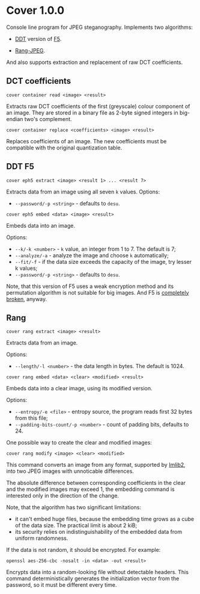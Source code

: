 Cover 1.0.0
===========

Console line program for JPEG steganography. Implements two algorithms:

- [DDT](https://github.com/desudesutalk/desudesutalk) version of [F5](https://code.google.com/p/f5-steganography/).

- [Rang-JPEG](https://github.com/Kleshni/Cover/Rang%20specification).

And also supports extraction and replacement of raw DCT coefficients.

DCT coefficients
----------------

```
cover container read <image> <result>
```

Extracts raw DCT coefficients of the first (greyscale) colour component of an image. They are stored in a binary file as 2-byte signed integers in big-endian two's complement.

```
cover container replace <coefficients> <image> <result>
```

Replaces coefficients of an image. The new coefficients must be compatible with the original quantization table.

DDT F5
-------

```
cover eph5 extract <image> <result 1> ... <result 7>
```

Extracts data from an image using all seven `k` values. Options:
- `--password/-p <string>` - defaults to `desu`.

```
cover eph5 embed <data> <image> <result>
```

Embeds data into an image.

Options:
- `--k/-k <number>` - `k` value, an integer from 1 to 7. The default is 7;
- `--analyze/-a` - analyze the image and choose `k` automatically;
- `--fit/-f` - if the data size exceeds the capacity of the image, try lesser k values;
- `--password/-p <string>` - defaults to `desu`.

Note, that this version of F5 uses a weak encryption method and its permutation algorithm is not suitable for big images. And F5 is [completely broken](https://f5-steganography.googlecode.com/files/Breaking%20F5.pdf), anyway.

Rang
----

```
cover rang extract <image> <result>
```

Extracts data from an image.

Options:
- `--length/-l <number>` - the data length in bytes. The default is 1024.

```
cover rang embed <data> <clear> <modified> <result>
```

Embeds data into a clear image, using its modified version.

Options:
- `--entropy/-e <file>` - entropy source, the program reads first 32 bytes from this file;
- `--padding-bits-count/-p <number>` - count of padding bits, defaults to 24.

One possible way to create the clear and modified images:

```
cover rang modify <image> <clear> <modified>
```

This command converts an image from any format, supported by [Imlib2](https://docs.enlightenment.org/api/imlib2/html/index.html), into two JPEG images with unnoticable differences.

The absolute difference between corresponding coefficients in the clear and the modified images may exceed 1, the embedding command is interested only in the direction of the change.

Note, that the algorithm has two significant limitations:
- it can't embed huge files, because the embedding time grows as a cube of the data size. The practical limit is about 2 kiB;
- its security relies on indistinguishability of the embedded data from uniform randomness.

If the data is not random, it should be encrypted. For example:

```
openssl aes-256-cbc -nosalt -in <data> -out <result>
```

Encrypts data into a random-looking file without detectable headers. This command deterministically generates the initialization vector from the password, so it must be different every time.
